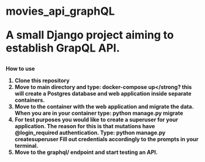 <h1>movies_api_graphQL</hq>

<p>A small Django project aiming to establish GrapQL API.</p>

<h4>How to use</h34>

1. Clone this repository
2. Move to main directory and type:
  <strong>docker-compose up</strong?
  this will create a Postgres database and web application inside separate containers. 
3. Move to the container with the web application and migrate the data. When you are in your container type:
  <strong>python manage.py migrate</strong>
4. For test purposes you would like to create a superuser for your application. The reason for this is that mutations have @login_required authentication. Type:
  <strong>python manage.py createsuperuser</strong>
  Fill out credentials accordingly to the prompts in your terminal.
5. Move to the graphql/ endpoint and start testing an API. 

